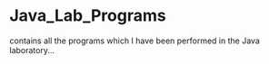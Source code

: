 # Java_Lab_Programs
contains all the programs which I have been performed in the Java laboratory...
